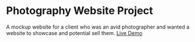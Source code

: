 # Photography Website Project
A mockup website for a client who was an avid photographer and wanted a website to showcase and potential sell them.
[Live Demo](https://aarsh-mehta.github.io/Photography-Website-Templete/About%20Us.html)
